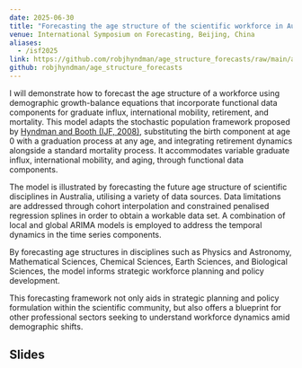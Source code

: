```yaml
---
date: 2025-06-30
title: "Forecasting the age structure of the scientific workforce in Australia"
venue: International Symposium on Forecasting, Beijing, China
aliases:
  - /isf2025
link: https://github.com/robjhyndman/age_structure_forecasts/raw/main/age_structure_talk.pdf
github: robjhyndman/age_structure_forecasts
---
```


I will demonstrate how to forecast the age structure of a workforce using demographic growth-balance equations that incorporate functional data components for graduate influx, international mobility, retirement, and mortality. This model adapts the stochastic population framework proposed by [Hyndman and Booth (IJF, 2008)](https://robjhyndman.com/publications/stochastic-population-forecasts/), substituting the birth component at age 0 with a graduation process at any age, and integrating retirement dynamics alongside a standard mortality process. It accommodates variable graduate influx, international mobility, and aging, through functional data components.

The model is illustrated by forecasting the future age structure of scientific disciplines in Australia, utilising a variety of data sources. Data limitations are addressed through cohort interpolation and constrained penalised regression splines in order to obtain a workable data set. A combination of local and global ARIMA models is employed to address the temporal dynamics in the time series components.

By forecasting age structures in disciplines such as Physics and Astronomy, Mathematical Sciences, Chemical Sciences, Earth Sciences, and Biological Sciences, the model informs strategic workforce planning and policy development.

This forecasting framework not only aids in strategic planning and policy formulation within the scientific community, but also offers a blueprint for other professional sectors seeking to understand workforce dynamics amid demographic shifts.

## Slides
